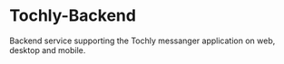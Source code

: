 # Tochly-Backend
Backend service supporting the Tochly messanger application on web, desktop and mobile.
